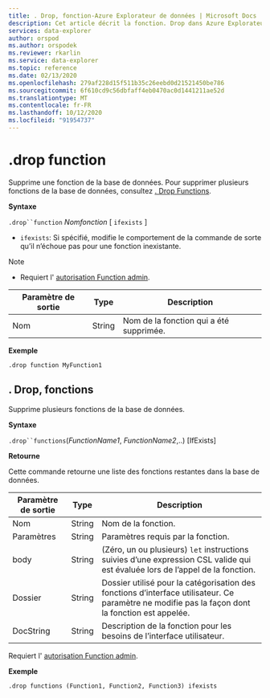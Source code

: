 ```yaml
---
title: . Drop, fonction-Azure Explorateur de données | Microsoft Docs
description: Cet article décrit la fonction. Drop dans Azure Explorateur de données.
services: data-explorer
author: orspod
ms.author: orspodek
ms.reviewer: rkarlin
ms.service: data-explorer
ms.topic: reference
ms.date: 02/13/2020
ms.openlocfilehash: 279af228d15f511b35c26eebd0d21521450be786
ms.sourcegitcommit: 6f610cd9c56dbfaff4eb0470ac0d1441211ae52d
ms.translationtype: MT
ms.contentlocale: fr-FR
ms.lasthandoff: 10/12/2020
ms.locfileid: "91954737"
---
```

# <a name="drop-function"></a>.drop function

Supprime une fonction de la base de données.
Pour supprimer plusieurs fonctions de la base de données, consultez [. Drop Functions](#drop-functions).

**Syntaxe**

`.drop``function` *Nomfonction* [ `ifexists` ]

* `ifexists`: Si spécifié, modifie le comportement de la commande de sorte qu’il n’échoue pas pour une fonction inexistante.

> [!NOTE]
> * Requiert l' [autorisation Function admin](../management/access-control/role-based-authorization.md).
    
|Paramètre de sortie |Type |Description
|---|---|--- 
|Nom  |String |Nom de la fonction qui a été supprimée.
 
**Exemple** 

```kusto
.drop function MyFunction1
```

## <a name="drop-functions"></a>. Drop, fonctions

Supprime plusieurs fonctions de la base de données.

**Syntaxe**

`.drop``functions`(*FunctionName1*, *FunctionName2*,..) [IfExists]

**Retourne**

Cette commande retourne une liste des fonctions restantes dans la base de données.

|Paramètre de sortie |Type |Description
|---|---|--- 
|Nom  |String |Nom de la fonction. 
|Paramètres  |String |Paramètres requis par la fonction.
|body  |String |(Zéro, un ou plusieurs) `let` instructions suivies d’une expression CSL valide qui est évaluée lors de l’appel de la fonction.
|Dossier|String|Dossier utilisé pour la catégorisation des fonctions d’interface utilisateur. Ce paramètre ne modifie pas la façon dont la fonction est appelée.
|DocString|String|Description de la fonction pour les besoins de l’interface utilisateur.

Requiert l' [autorisation Function admin](../management/access-control/role-based-authorization.md).

**Exemple** 
 
```kusto
.drop functions (Function1, Function2, Function3) ifexists
```
